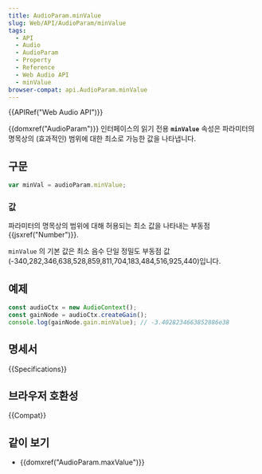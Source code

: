 ```yaml
---
title: AudioParam.minValue
slug: Web/API/AudioParam/minValue
tags:
  - API
  - Audio
  - AudioParam
  - Property
  - Reference
  - Web Audio API
  - minValue
browser-compat: api.AudioParam.minValue
---
```

{{APIRef("Web Audio API")}}

{{domxref("AudioParam")}} 인터페이스의 읽기 전용 **`minValue`** 속성은 파라미터의 명목상의 (효과적인) 범위에 대한 최소로 가능한 값을 나타냅니다.

## 구문

```js
var minVal = audioParam.minValue;
```

### 값

파라미터의 명목상의 범위에 대해 허용되는 최소 값을 나타내는 부동점 {{jsxref("Number")}}.

`minValue` 의 기본 값은 최소 음수 단일 정밀도 부동점 값(-340,282,346,638,528,859,811,704,183,484,516,925,440)입니다.

## 예제

```js
const audioCtx = new AudioContext();
const gainNode = audioCtx.createGain();
console.log(gainNode.gain.minValue); // -3.4028234663852886e38
```

## 명세서

{{Specifications}}

## 브라우저 호환성

{{Compat}}

## 같이 보기

- {{domxref("AudioParam.maxValue")}}
